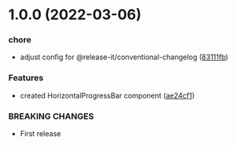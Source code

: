 # 1.0.0 (2022-03-06)


### chore

* adjust config for @release-it/conventional-changelog ([83111fb](https://github.com/rmmgc/react-native-progress-bar-horizontal/commit/83111fbad25f3dfc4bca2eaaf6a0a021c3178b08))


### Features

* created HorizontalProgressBar component ([ae24cf1](https://github.com/rmmgc/react-native-progress-bar-horizontal/commit/ae24cf11bf56f7267147afe4c2826076ade0db71))


### BREAKING CHANGES

* First release

